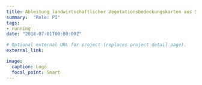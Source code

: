 ```yaml
---
title: Ableitung landwirtschaftlicher Vegetationsbedeckungskarten aus Sentinel-2 Satellitenbildaufnahmen
summary:  "Role: PI"
tags:
- running
date: "2018-07-01T00:00:00Z"

# Optional external URL for project (replaces project detail page).
external_link: 

image:
  caption: Logo
  focal_point: Smart
---
```

